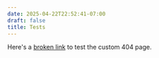 ```yaml
---
date: 2025-04-22T22:52:41-07:00
draft: false
title: Tests
---
```


Here's a [broken link](/foo) to test the custom 404 page.
